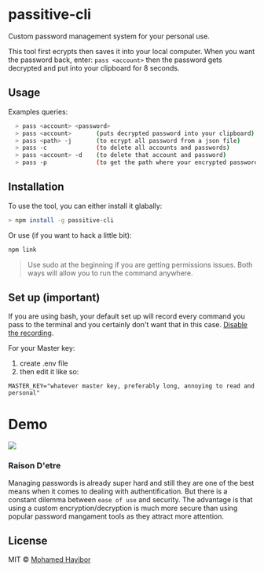 # passitive-cli
Custom password management system for your personal use.

This tool first ecrypts then saves it into your local computer. When you want the password back, enter: `pass <account>` then the password gets decrypted and put into your clipboard for 8 seconds.

## Usage

Examples queries:
```sh
  > pass <account> <password>
  > pass <account>       (puts decrypted password into your clipboard)
  > pass <path> -j       (to ecrypt all password from a json file)
  > pass -c              (to delete all accounts and passwords)
  > pass <account> -d    (to delete that account and password)
  > pass -p              (to get the path where your encrypted passwords are)
```

## Installation
To use the tool, you can either install it glabally:
```sh
> npm install -g passitive-cli
```

Or use (if you want to hack a little bit):
```sh
npm link
```
> Use sudo at the beginning if you are getting permissions issues. Both ways will allow you to run the command anywhere.

## Set up (important)
If you are using bash, your default set up will record every command you pass to the terminal and you certainly don't want that in this case. [Disable the recording](https://stackoverflow.com/questions/18663078/disable-history-in-linux).

For your Master key:

1. create .env file
2. then edit it like so:
```
MASTER_KEY="whatever master key, preferably long, annoying to read and personal"
```

# Demo
![](http://g.recordit.co/.gif)

### Raison D'etre
Managing passwords is already super hard and still they are one of the best means when it comes to dealing with authentification. But there is a constant dilemma between `ease of use` and security. The advantage is that using a custom encryption/decryption is much more secure than using popular password mangament tools as they attract more attention. 

## License
MIT © [Mohamed Hayibor](http://github.com/mohamedhayibor)
